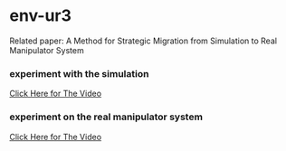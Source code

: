 # env-ur3
Related paper: A Method for Strategic Migration from Simulation to Real Manipulator System

### experiment with the simulation
[Click Here for The Video](https://github.com/inksci/env-ur3/raw/master/videos/simulation%20experiment.mp4)


### experiment on the real manipulator system
[Click Here for The Video](https://github.com/inksci/env-ur3/raw/master/videos/real%20manipulator%20experiment.mp4)
